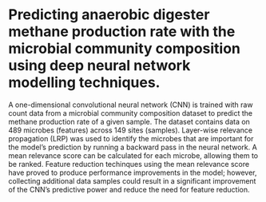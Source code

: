 # Predicting anaerobic digester methane production rate with the microbial community composition using deep neural network modelling techniques.

A one-dimensional convolutional neural network (CNN) is trained with raw count data from a microbial community composition dataset to predict the methane production rate of a given sample. The dataset contains data on 489 microbes (features) across 149 sites (samples). Layer-wise relevance propagation (LRP) was used to identify the microbes that are important for the model’s prediction by running a backward pass in the neural network. A mean relevance score can be calculated for each microbe, allowing them to be ranked. Feature reduction techinques using the mean relevance score have proved to produce performance improvements in the model; however, collecting additional data samples could result in a significant improvement of the CNN’s predictive power and reduce the need for feature reduction.
